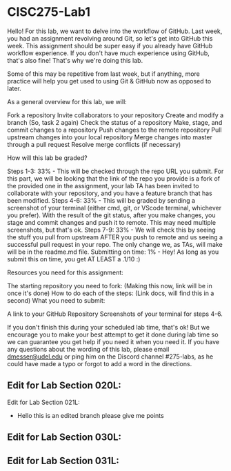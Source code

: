 # CISC275-Lab1
Hello! For this lab, we want to delve into the workflow of GitHub. Last week, you had an assignment revolving around Git, so let's get into GitHub this week. This assignment should be super easy if you already have GitHub workflow experience. If you don't have much experience using GitHub, that's also fine! That's why we're doing this lab. 

Some of this may be repetitive from last week, but if anything, more practice will help you get used to using Git & GitHub now as opposed to later. 

As a general overview for this lab, we will:

Fork a repository
Invite collaborators to your repository
Create and modify a branch (So, task 2 again) 
Check the status of a repository
Make, stage, and commit changes to a repository
Push changes to the remote repository
Pull upstream changes into your local repository
Merge changes into master through a pull request
Resolve merge conflicts (if necessary)
 

How will this lab be graded? 

Steps 1-3: 33% - 
This will be checked through the repo URL you submit. For this part, we will be looking that the link of the repo you provide is a fork of the provided one in the assignment, your lab TA has been invited to collaborate with your repository, and you have a feature branch that has been modified. 
Steps 4-6: 33% - 
This will be graded by sending a screenshot of your terminal (either cmd, git, or VScode terminal, whichever you prefer). With the result of the git status, after you make changes, you stage and commit changes and push it to remote. This may need multiple screenshots, but that's ok. 
Steps 7-9: 33% -
We will check this by seeing the stuff you pull from upstream AFTER you push to remote and us seeing a successful pull request in your repo. The only change we, as TAs, will make will be in the readme.md file. 
Submitting on time: 1% -
Hey! As long as you submit this on time, you get AT LEAST a .1/10 :)
 

Resources you need for this assignment:

The starting repository you need to fork:
(Making this now, link will be in once it's done)
How to do each of the steps:
(Link docs, will find this in a second)
What you need to submit:

A link to your GitHub Repository
Screenshots of your terminal for steps 4-6. 
 

If you don't finish this during your scheduled lab time, that's ok! But we encourage you to make your best attempt to get it done during lab time so we can guarantee you get help if you need it when you need it. If you have any questions about the wording of this lab, please email dmesser@udel.edu or ping him on the Discord channel #275-labs, as he could have made a typo or forgot to add a word in the directions.

Edit for Lab Section 020L:
-

Edit for Lab Section 021L:

- Hello this is an edited branch please give me points

Edit for Lab Section 030L:
-

Edit for Lab Section 031L:
-
